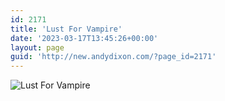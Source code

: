 ```yaml
---
id: 2171
title: 'Lust For Vampire'
date: '2023-03-17T13:45:26+00:00'
layout: page
guid: 'http://new.andydixon.com/?page_id=2171'
---
```


![Lust For Vampire](https://i0.wp.com/assets.g8x2.ldn.idrivee2-23.com/posters/Lust%20For%20Vampire%2001.jpg?w=1200&ssl=1 "Lust For Vampire")